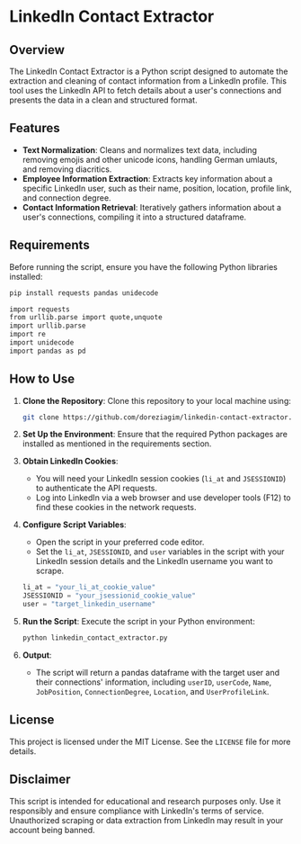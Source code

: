 # LinkedIn Contact Extractor

## Overview

The LinkedIn Contact Extractor is a Python script designed to automate the extraction and cleaning of contact information from a LinkedIn profile. This tool uses the LinkedIn API to fetch details about a user's connections and presents the data in a clean and structured format. 

## Features

- **Text Normalization**: Cleans and normalizes text data, including removing emojis and other unicode icons, handling German umlauts, and removing diacritics.
- **Employee Information Extraction**: Extracts key information about a specific LinkedIn user, such as their name, position, location, profile link, and connection degree.
- **Contact Information Retrieval**: Iteratively gathers information about a user's connections, compiling it into a structured dataframe.

## Requirements

Before running the script, ensure you have the following Python libraries installed:

```bash
pip install requests pandas unidecode

import requests 
from urllib.parse import quote,unquote
import urllib.parse
import re
import unidecode
import pandas as pd

```

## How to Use

1. **Clone the Repository**:
   Clone this repository to your local machine using:
   ```bash
   git clone https://github.com/doreziagim/linkedin-contact-extractor.git
   ```

2. **Set Up the Environment**:
   Ensure that the required Python packages are installed as mentioned in the requirements section.

3. **Obtain LinkedIn Cookies**:
   - You will need your LinkedIn session cookies (`li_at` and `JSESSIONID`) to authenticate the API requests.
   - Log into LinkedIn via a web browser and use developer tools (F12) to find these cookies in the network requests.

4. **Configure Script Variables**:
   - Open the script in your preferred code editor.
   - Set the `li_at`, `JSESSIONID`, and `user` variables in the script with your LinkedIn session details and the LinkedIn username you want to scrape.

   ```python
   li_at = "your_li_at_cookie_value"
   JSESSIONID = "your_jsessionid_cookie_value"
   user = "target_linkedin_username"
   ```

5. **Run the Script**:
   Execute the script in your Python environment:
   ```bash
   python linkedin_contact_extractor.py
   ```

6. **Output**:
   - The script will return a pandas dataframe with the target user and their connections' information, including `userID`, `userCode`, `Name`, `JobPosition`, `ConnectionDegree`, `Location`, and `UserProfileLink`.

## License

This project is licensed under the MIT License. See the `LICENSE` file for more details.

## Disclaimer

This script is intended for educational and research purposes only. Use it responsibly and ensure compliance with LinkedIn's terms of service. Unauthorized scraping or data extraction from LinkedIn may result in your account being banned.
